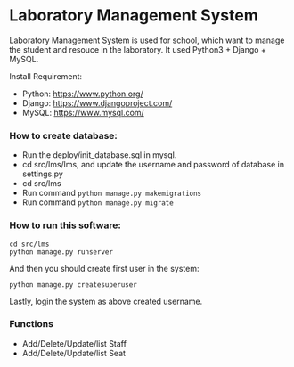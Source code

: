 Laboratory Management System
=====

Laboratory Management System is used for school, which want to manage the student and resouce in the laboratory. It used Python3 + Django + MySQL.

Install Requirement:
- Python: <https://www.python.org/>
- Django: <https://www.djangoproject.com/>
- MySQL: <https://www.mysql.com/>


### How to create database:
- Run the deploy/init_database.sql in mysql.
- cd src/lms/lms, and update the username and password of database in settings.py
- cd src/lms
- Run command `python manage.py makemigrations`
- Run command `python manage.py migrate`

### How to run this software:
```
cd src/lms
python manage.py runserver
```

And then you should create first user in the system:
```
python manage.py createsuperuser
```

Lastly, login the system as above created username.

### Functions

- Add/Delete/Update/list Staff
- Add/Delete/Update/list Seat
